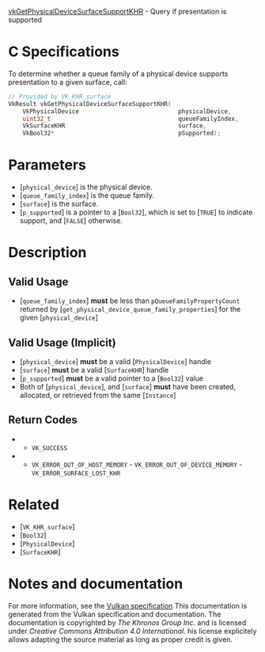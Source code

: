 [vkGetPhysicalDeviceSurfaceSupportKHR](https://www.khronos.org/registry/vulkan/specs/1.3-extensions/man/html/vkGetPhysicalDeviceSurfaceSupportKHR.html) - Query if presentation is supported

# C Specifications
To determine whether a queue family of a physical device supports
presentation to a given surface, call:
```c
// Provided by VK_KHR_surface
VkResult vkGetPhysicalDeviceSurfaceSupportKHR(
    VkPhysicalDevice                            physicalDevice,
    uint32_t                                    queueFamilyIndex,
    VkSurfaceKHR                                surface,
    VkBool32*                                   pSupported);
```

# Parameters
- [`physical_device`] is the physical device.
- [`queue_family_index`] is the queue family.
- [`surface`] is the surface.
- [`p_supported`] is a pointer to a [`Bool32`], which is set to [`TRUE`] to indicate support, and [`FALSE`] otherwise.

# Description
## Valid Usage
-  [`queue_family_index`] **must**  be less than `pQueueFamilyPropertyCount` returned by [`get_physical_device_queue_family_properties`] for the given [`physical_device`]

## Valid Usage (Implicit)
-  [`physical_device`] **must**  be a valid [`PhysicalDevice`] handle
-  [`surface`] **must**  be a valid [`SurfaceKHR`] handle
-  [`p_supported`] **must**  be a valid pointer to a [`Bool32`] value
-    Both of [`physical_device`], and [`surface`] **must**  have been created, allocated, or retrieved from the same [`Instance`]

## Return Codes
*   - `VK_SUCCESS` 
*   - `VK_ERROR_OUT_OF_HOST_MEMORY`  - `VK_ERROR_OUT_OF_DEVICE_MEMORY`  - `VK_ERROR_SURFACE_LOST_KHR`

# Related
- [`VK_KHR_surface`]
- [`Bool32`]
- [`PhysicalDevice`]
- [`SurfaceKHR`]

# Notes and documentation
For more information, see the [Vulkan specification](https://www.khronos.org/registry/vulkan/specs/1.3-extensions/html/vkspec.html)
This documentation is generated from the Vulkan specification and documentation.
The documentation is copyrighted by *The Khronos Group Inc.* and is licensed under *Creative Commons Attribution 4.0 International*.
his license explicitely allows adapting the source material as long as proper credit is given.
        